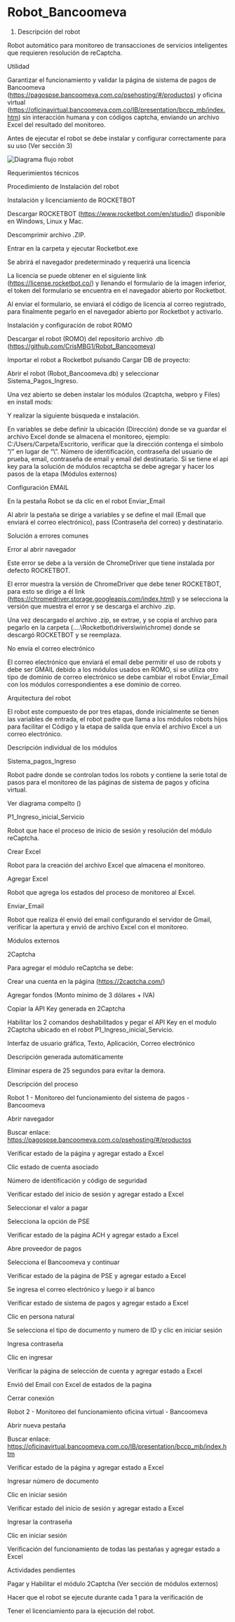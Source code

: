 # Robot_Bancoomeva

1. Descripción del robot  

 

Robot automático para monitoreo de transacciones de servicios inteligentes que requieren resolución de reCaptcha. 

 

Utilidad  

 

Garantizar el funcionamiento y validar la página de sistema de pagos de Bancoomeva (https://pagospse.bancoomeva.com.co/psehosting/#/productos) y oficina virtual (https://oficinavirtual.bancoomeva.com.co/IB/presentation/bccp_mb/index.htm) sin interacción humana y con códigos captcha, enviando un archivo Excel del resultado del monitoreo.  

Antes de ejecutar el robot se debe instalar y configurar correctamente para su uso (Ver sección 3) 

 
![Diagrama flujo robot](https://user-images.githubusercontent.com/88993846/143071546-89326a6f-77f7-4a3f-af53-d117751174b6.jpg)

Requerimientos técnicos 

 

 

 

Procedimiento de Instalación del robot 

 

Instalación y licenciamiento de ROCKETBOT  

 

Descargar ROCKETBOT (https://www.rocketbot.com/en/studio/) disponible en Windows, Linux y Mac. 

 

Descomprimir archivo .ZIP. 

Entrar en la carpeta y ejecutar Rocketbot.exe 

Se abrirá el navegador predeterminado y requerirá una licencia 

 

 

 

La licencia se puede obtener en el siguiente link (https://license.rocketbot.co/) y llenando el formulario de la imagen inferior, el token del formulario se encuentra en el navegador abierto por Rocketbot. 

 

 

Al enviar el formulario, se enviará el código de licencia al correo registrado, para finalmente pegarlo en el navegador abierto por Rocketbot y activarlo.  

 

Instalación y configuración de robot ROMO  

 

Descargar el robot (ROMO) del repositorio archivo .db (https://github.com/CrisMBG1/Robot_Bancoomeva)  

 

Importar el robot a Rocketbot pulsando Cargar DB de proyecto: 

 

 

Abrir el robot (Robot_Bancoomeva.db) y seleccionar Sistema_Pagos_Ingreso. 

 

 

 

Una vez abierto se deben instalar los módulos (2captcha, webpro y Files) en install mods: 

 

Y realizar la siguiente búsqueda e instalación.  

 

 

En variables se debe definir la ubicación (Dirección) donde se va guardar el archivo Excel donde se almacena el monitoreo, ejemplo: C:/Users/Carpeta/Escritorio, verificar que la dirección contenga el símbolo “/” en lugar de “\”. Número de identificación, contraseña del usuario de prueba, email, contraseña de email y email del destinatario. Si se tiene el api key para la solución de módulos recaptcha se debe agregar y hacer los pasos de la etapa (Módulos externos) 

 

 

 

 

 

 

Configuración EMAIL 

 

En la pestaña Robot se da clic en el robot Enviar_Email 

 

 

 

Al abrir la pestaña se dirige a variables y se define el mail (Email que enviará el correo electrónico), pass (Contraseña del correo) y destinatario. 

 

 

 

Solución a errores comunes 

 

Error al abrir navegador 

 

Este error se debe a la versión de ChromeDriver que tiene instalada por defecto ROCKETBOT.  

 

 

El error muestra la versión de ChromeDriver que debe tener ROCKETBOT, para esto se dirige a él link (https://chromedriver.storage.googleapis.com/index.html) y se selecciona la versión que muestra el error y se descarga el archivo .zip. 

 

Una vez descargado el archivo .zip, se extrae, y se copia el archivo para pegarlo en la carpeta (....\Rocketbot\drivers\win\chrome) donde se descargó ROCKETBOT y se reemplaza.  

 

No envía el correo electrónico  

 

El correo electrónico que enviará el email debe permitir el uso de robots y debe ser GMAIL debido a los módulos usados en ROMO, si se utiliza otro tipo de dominio de correo electrónico se debe cambiar el robot Enviar_Email con los módulos correspondientes a ese dominio de correo.  

 

 

Arquitectura del robot 

 

El robot este compuesto de por tres etapas, donde inicialmente se tienen las variables de entrada, el robot padre que llama a los módulos robots hijos para facilitar el Código y la etapa de salida que envía el archivo Excel a un correo electrónico.  

 

 

Descripción individual de los módulos  

 

Sistema_pagos_Ingreso 

Robot padre donde se controlan todos los robots y contiene la serie total de pasos para el monitoreo de las páginas de sistema de pagos y oficina virtual.  

Ver diagrama compelto () 

 

 

P1_Ingreso_inicial_Servicio 

Robot que hace el proceso de inicio de sesión y resolución del módulo reCaptcha.  

 

 

Crear Excel 

Robot para la creación del archivo Excel que almacena el monitoreo.  

 

 

Agregar Excel  

Robot que agrega los estados del proceso de monitoreo al Excel.  

 

 

 

Enviar_Email 

Robot que realiza él envió del email configurando el servidor de Gmail, verificar la apertura y envió de archivo Excel con el monitoreo.  

 

 

 

 

 

 

Módulos externos 

 

2Captcha 

Para agregar el módulo reCaptcha se debe: 

 

Crear una cuenta en la página (https://2captcha.com/)  

Agregar fondos (Monto mínimo de 3 dólares + IVA) 

Copiar la API Key generada en 2Captcha 

Habilitar los 2 comandos deshabilitados y pegar el API Key en el modulo 2Captcha ubicado en el robot P1_Ingreso_inicial_Servicio.  

Interfaz de usuario gráfica, Texto, Aplicación, Correo electrónico

Descripción generada automáticamente 

 

Eliminar espera de 25 segundos para evitar la demora.  

 

Descripción del proceso  

 

Robot 1 - Monitoreo del funcionamiento del sistema de pagos - Bancoomeva  

 

Abrir navegador     

Buscar enlace: https://pagospse.bancoomeva.com.co/psehosting/#/productos   

Verificar estado de la página y agregar estado a Excel   

Clic estado de cuenta asociado    

Número de identificación y código de seguridad  

Verificar estado del inicio de sesión y agregar estado a Excel   

Seleccionar el valor a pagar   

Selecciona la opción de PSE  

Verificar estado de la página ACH y agregar estado a Excel   

Abre proveedor de pagos   

Selecciona el Bancoomeva y continuar    

Verificar estado de la página de PSE y agregar estado a Excel   

Se ingresa el correo electrónico y luego ir al banco    

Verificar estado de sistema de pagos y agregar estado a Excel   

Clic en persona natural    

Se selecciona el tipo de documento y numero de ID y clic en iniciar sesión  

Ingresa contraseña   

Clic en ingresar   

Verificar la página de selección de cuenta y agregar estado a Excel   

Envió del Email con Excel de estados de la pagina  

Cerrar conexión  

 

Robot 2 - Monitoreo del funcionamiento oficina virtual - Bancoomeva 	 

 

Abrir nueva pestaña  

Buscar enlace: https://oficinavirtual.bancoomeva.com.co/IB/presentation/bccp_mb/index.htm 

Verificar estado de la página y agregar estado a Excel   

Ingresar número de documento  

Clic en iniciar sesión  

Verificar estado del inicio de sesión y agregar estado a Excel   

Ingresar la contraseña  

Clic en iniciar sesión  

Verificación del funcionamiento de todas las pestañas y agregar estado a Excel 

 

 

Actividades pendientes 

 

Pagar y Habilitar el módulo 2Captcha (Ver sección de módulos externos) 

Hacer que el robot se ejecute durante cada 1 para la verificación de  

Tener el licenciamiento para la ejecución del robot.  


